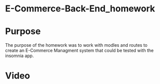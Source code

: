 # E-Commerce-Back-End_homework
# Purpose 
The purpose of the homework was to work with modles and routes to create an E-Commerce Managment system that could be tested with the insomnia app.
# Video 
